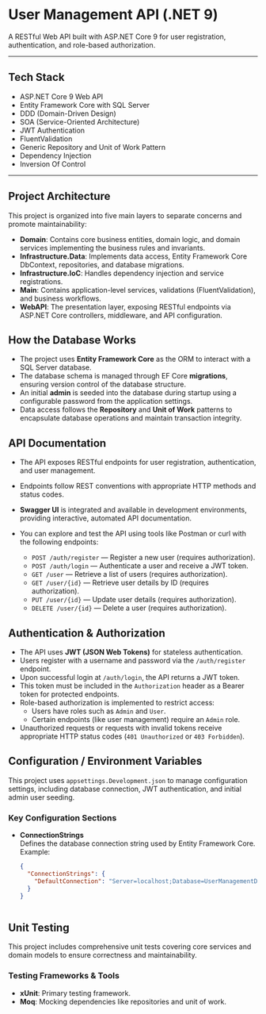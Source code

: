 # User Management API (.NET 9)

A RESTful Web API built with ASP.NET Core 9 for user registration, authentication, and role-based authorization.

---

## Tech Stack

- ASP.NET Core 9 Web API  
- Entity Framework Core with SQL Server  
- DDD (Domain-Driven Design)
- SOA (Service-Oriented Architecture)
- JWT Authentication  
- FluentValidation  
- Generic Repository and Unit of Work Pattern  
- Dependency Injection  
- Inversion Of Control

---

## Project Architecture

This project is organized into five main layers to separate concerns and promote maintainability:

- **Domain**: Contains core business entities, domain logic, and domain services implementing the business rules and invariants.
- **Infrastructure.Data**: Implements data access, Entity Framework Core DbContext, repositories, and database migrations.
- **Infrastructure.IoC**: Handles dependency injection and service registrations.
- **Main**: Contains application-level services, validations (FluentValidation), and business workflows.
- **WebAPI**: The presentation layer, exposing RESTful endpoints via ASP.NET Core controllers, middleware, and API configuration.


## How the Database Works

- The project uses **Entity Framework Core** as the ORM to interact with a SQL Server database.
- The database schema is managed through EF Core **migrations**, ensuring version control of the database structure.
- An initial **admin** is seeded into the database during startup using a configurable password from the application settings.
- Data access follows the **Repository** and **Unit of Work** patterns to encapsulate database operations and maintain transaction integrity.


## API Documentation

- The API exposes RESTful endpoints for user registration, authentication, and user management.
- Endpoints follow REST conventions with appropriate HTTP methods and status codes.
- **Swagger UI** is integrated and available in development environments, providing interactive, automated API documentation.
- You can explore and test the API using tools like Postman or curl with the following endpoints:

  - `POST /auth/register` — Register a new user (requires authorization).
  - `POST /auth/login` — Authenticate a user and receive a JWT token.
  - `GET /user` — Retrieve a list of users (requires authorization).
  - `GET /user/{id}` — Retrieve user details by ID (requires authorization).
  - `PUT /user/{id}` — Update user details (requires authorization).
  - `DELETE /user/{id}` — Delete a user (requires authorization).


## Authentication & Authorization

- The API uses **JWT (JSON Web Tokens)** for stateless authentication.
- Users register with a username and password via the `/auth/register` endpoint.
- Upon successful login at `/auth/login`, the API returns a JWT token.
- This token must be included in the `Authorization` header as a Bearer token for protected endpoints.
- Role-based authorization is implemented to restrict access:
  - Users have roles such as `Admin` and `User`.
  - Certain endpoints (like user management) require an `Admin` role.
- Unauthorized requests or requests with invalid tokens receive appropriate HTTP status codes (`401 Unauthorized` or `403 Forbidden`).


## Configuration / Environment Variables

This project uses `appsettings.Development.json` to manage configuration settings, including database connection, JWT authentication, and initial admin user seeding.

### Key Configuration Sections

- **ConnectionStrings**  
  Defines the database connection string used by Entity Framework Core.  
  Example:  
  ```json
  {
    "ConnectionStrings": {
      "DefaultConnection": "Server=localhost;Database=UserManagementDB;Trusted_Connection=True;Encrypt=False"
    }
  }



## Unit Testing

This project includes comprehensive unit tests covering core services and domain models to ensure correctness and maintainability.

### Testing Frameworks & Tools

- **xUnit**: Primary testing framework.
- **Moq**: Mocking dependencies like repositories and unit of work.


